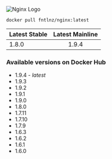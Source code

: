 ![Nginx Logo](http://i.imgur.com/DhBbBQF.png)

```
docker pull fntlnz/nginx:latest
```

| Latest Stable | Latest Mainline      |
| ------------- |:--------------------:|
| 1.8.0         | 1.9.4                |

### Available versions on Docker Hub

- 1.9.4 - *latest*
- 1.9.3
- 1.9.2
- 1.9.1
- 1.9.0
- 1.8.0
- 1.7.11
- 1.7.10
- 1.7.9
- 1.6.3
- 1.6.2
- 1.6.1
- 1.6.0

